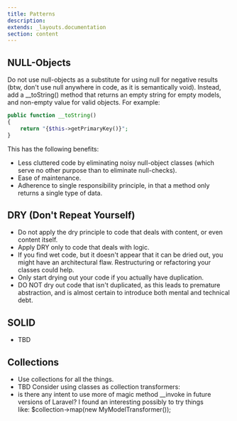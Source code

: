 ```yaml
---
title: Patterns
description: 
extends: _layouts.documentation
section: content
---
```

## NULL-Objects

Do not use null-objects as a substitute for using null for negative results (btw, don't use null anywhere in code, as it is semantically void). Instead, add a __toString() method that returns an empty string for empty models, and non-empty value for valid objects. For example:

```php
public function __toString()
{
    return "{$this->getPrimaryKey()}";
}
```

This has the following benefits:

- Less cluttered code by eliminating noisy null-object classes (which serve no other purpose than to eliminate null-checks).
- Ease of maintenance.
- Adherence to single responsibility principle, in that a method only returns a single type of data.

## DRY (Don't Repeat Yourself)

- Do not apply the dry principle to code that deals with content, or even content itself.
- Apply DRY only to code that deals with logic.
- If you find wet code, but it doesn't appear that it can be dried out, you might have an architectural flaw. Restructuring or refactoring your classes could help.
- Only start drying out your code if you actually have duplication.
- DO NOT dry out code that isn't duplicated, as this leads to premature abstraction, and is almost certain to introduce both mental and technical debt.

## SOLID

- TBD

## Collections

- Use collections for all the things.
- TBD Consider using classes as collection transformers:
- is there any intent to use more of magic method __invoke in future versions of Laravel? I found an interesting possibly to try things like: $collection->map(new MyModelTransformer());
